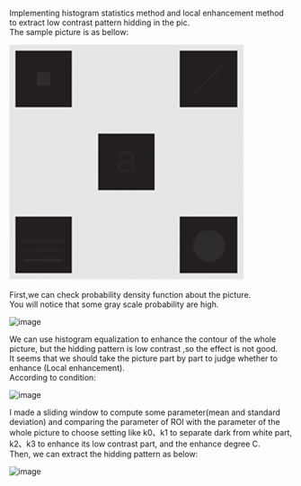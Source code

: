 Implementing histogram statistics method and local enhancement method to extract low contrast pattern hidding in the pic.  
The sample picture is as bellow:  

![image](https://github.com/Ray0124/Implementing-Histogram-Local-Enhancement/blob/main/hidden%20object.jpg)  

First,we can check probability density function about the picture.  
You will notice that some gray scale probability are high. 

![image](https://github.com/Ray0124/Find-Hidden-Patterns-by-Histogram-Local-Enhancement-/blob/main/pdf.PNG)  

We can use histogram equalization to enhance the contour of the whole picture, but the hidding pattern is low contrast ,so the effect is not good.  
It seems that we should take the picture part by part to judge whether to enhance (Local enhancement).  
According to condition:

![image](https://github.com/Ray0124/Find-Hidden-Patterns-by-Histogram-Local-Enhancement-/blob/main/condition.PNG)  

I made a sliding window to compute some parameter(mean and standard deviation) and comparing the parameter of ROI with the parameter of the whole picture to choose setting like k0、k1 to separate dark from white part, k2、k3 to enhance its low contrast part, and the enhance degree C.    
Then, we can extract the hidding pattern as below:

![image](https://github.com/Ray0124/Find-Hidden-Patterns-by-Histogram-Local-Enhancement-/blob/main/contrast.png)  
